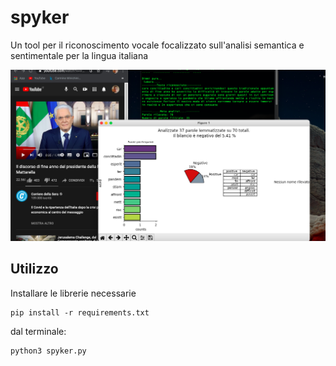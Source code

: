 # spyker
Un tool per il riconoscimento vocale focalizzato sull'analisi semantica e sentimentale per la lingua italiana

![Screenshot](screen.png)


## Utilizzo
Installare le librerie necessarie
```
pip install -r requirements.txt
```

dal terminale:
```
python3 spyker.py
```



